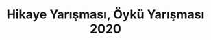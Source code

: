 ---
layout: category
headline: "Hikaye, Öykü Yarışması 2020"
subline: "Bu sayfada ülkemizde düzenlenen <strong>hikaye yarışması</strong>, <strong>öykü yarışması</strong> ve
<strong>kısa öykü yarışması</strong> kayıtları bulunmaktadır. Bu <strong>öykü yarışmalarının</strong> bazılarında
<strong>para ödülü</strong> bulunmaktadır. Aşağıda gösterilen <strong>hikaye yarışmaları </strong> 2020 yılında
yapılacak olan yarışmaları göstermektedir. Ömer Seyfettin Hikaye Yarışmas, 23 Nisan Öykü Yarışması, 19 Mayıs Öykü Yarışması, 23 Nisan Öyküleri vb. yarışmaları bu listede bulabilirsiniz."
title: "Hikaye Yarışması, Öykü Yarışması 2020"
key: "hikaye yarışması"
description: "Hikaye Yarışması, Öykü Yarışması, Kısa Öykü Yarışması, Para Ödüllü Yarışmalar 2020, Yazı Yarışması, Yazı Yazma Yarışması"
permalink: "hikaye-yarismalari/"
---